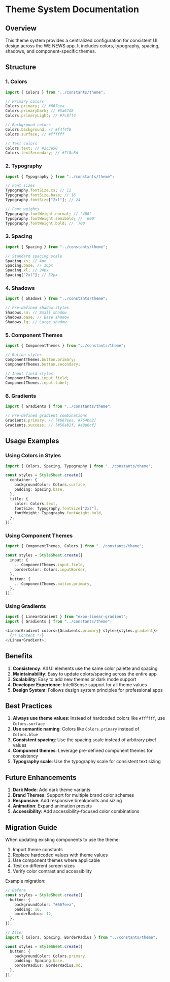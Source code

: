 # Theme System Documentation

## Overview

This theme system provides a centralized configuration for consistent UI design across the WE NEWS app. It includes colors, typography, spacing, shadows, and component-specific themes.

## Structure

### 1. Colors

```typescript
import { Colors } from "../constants/theme";

// Primary colors
Colors.primary; // #667eea
Colors.primaryDark; // #5a67d8
Colors.primaryLight; // #7c8ff4

// Background colors
Colors.background; // #f4f4f8
Colors.surface; // #ffffff

// Text colors
Colors.text; // #2c3e50
Colors.textSecondary; // #7f8c8d
```

### 2. Typography

```typescript
import { Typography } from "../constants/theme";

// Font sizes
Typography.fontSize.xs; // 12
Typography.fontSize.base; // 16
Typography.fontSize["2xl"]; // 24

// Font weights
Typography.fontWeight.normal; // '400'
Typography.fontWeight.semibold; // '600'
Typography.fontWeight.bold; // '700'
```

### 3. Spacing

```typescript
import { Spacing } from "../constants/theme";

// Standard spacing scale
Spacing.xs; // 4px
Spacing.base; // 16px
Spacing.xl; // 24px
Spacing["2xl"]; // 32px
```

### 4. Shadows

```typescript
import { Shadows } from "../constants/theme";

// Pre-defined shadow styles
Shadows.sm; // Small shadow
Shadows.base; // Base shadow
Shadows.lg; // Large shadow
```

### 5. Component Themes

```typescript
import { ComponentThemes } from "../constants/theme";

// Button styles
ComponentThemes.button.primary;
ComponentThemes.button.secondary;

// Input field styles
ComponentThemes.input.field;
ComponentThemes.input.label;
```

### 6. Gradients

```typescript
import { Gradients } from "../constants/theme";

// Pre-defined gradient combinations
Gradients.primary; // [#667eea, #764ba2]
Gradients.success; // [#56ab2f, #a8e6cf]
```

## Usage Examples

### Using Colors in Styles

```typescript
import { Colors, Spacing, Typography } from "../constants/theme";

const styles = StyleSheet.create({
  container: {
    backgroundColor: Colors.surface,
    padding: Spacing.base,
  },
  title: {
    color: Colors.text,
    fontSize: Typography.fontSize["2xl"],
    fontWeight: Typography.fontWeight.bold,
  },
});
```

### Using Component Themes

```typescript
import { ComponentThemes, Colors } from "../constants/theme";

const styles = StyleSheet.create({
  input: {
    ...ComponentThemes.input.field,
    borderColor: Colors.inputBorder,
  },
  button: {
    ...ComponentThemes.button.primary,
  },
});
```

### Using Gradients

```typescript
import { LinearGradient } from "expo-linear-gradient";
import { Gradients } from "../constants/theme";

<LinearGradient colors={Gradients.primary} style={styles.gradient}>
  {/* Content */}
</LinearGradient>;
```

## Benefits

1. **Consistency**: All UI elements use the same color palette and spacing
2. **Maintainability**: Easy to update colors/spacing across the entire app
3. **Scalability**: Easy to add new themes or dark mode support
4. **Developer Experience**: IntelliSense support for all theme values
5. **Design System**: Follows design system principles for professional apps

## Best Practices

1. **Always use theme values**: Instead of hardcoded colors like `#ffffff`, use `Colors.surface`
2. **Use semantic naming**: Colors like `Colors.primary` instead of `Colors.blue`
3. **Consistent spacing**: Use the spacing scale instead of arbitrary pixel values
4. **Component themes**: Leverage pre-defined component themes for consistency
5. **Typography scale**: Use the typography scale for consistent text sizing

## Future Enhancements

1. **Dark Mode**: Add dark theme variants
2. **Brand Themes**: Support for multiple brand color schemes
3. **Responsive**: Add responsive breakpoints and sizing
4. **Animation**: Expand animation presets
5. **Accessibility**: Add accessibility-focused color combinations

## Migration Guide

When updating existing components to use the theme:

1. Import theme constants
2. Replace hardcoded values with theme values
3. Use component themes where applicable
4. Test on different screen sizes
5. Verify color contrast and accessibility

Example migration:

```typescript
// Before
const styles = StyleSheet.create({
  button: {
    backgroundColor: "#667eea",
    padding: 16,
    borderRadius: 12,
  },
});

// After
import { Colors, Spacing, BorderRadius } from "../constants/theme";

const styles = StyleSheet.create({
  button: {
    backgroundColor: Colors.primary,
    padding: Spacing.base,
    borderRadius: BorderRadius.md,
  },
});
```
